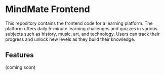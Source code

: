 # MindMate Frontend

This repository contains the frontend code for a learning platform. The platform offers daily 5-minute learning challenges and quizzes in various subjects such as history, music, art, and technology. Users can track their progress and unlock new levels as they build their knowledge.
## Features
(coming soon)

